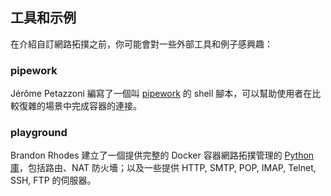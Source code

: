 ## 工具和示例
在介紹自訂網路拓撲之前，你可能會對一些外部工具和例子感興趣：

### pipework
Jérôme Petazzoni 編寫了一個叫 [pipework](https://github.com/jpetazzo/pipework) 的 shell 腳本，可以幫助使用者在比較復雜的場景中完成容器的連接。

### playground
Brandon Rhodes 建立了一個提供完整的 Docker 容器網路拓撲管理的 [Python庫](https://github.com/brandon-rhodes/fopnp/tree/m/playground)，包括路由、NAT 防火墻；以及一些提供 HTTP, SMTP, POP, IMAP, Telnet, SSH, FTP 的伺服器。
